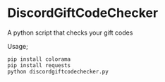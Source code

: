 # DiscordGiftCodeChecker
A python script that checks your gift codes

Usage;
```
pip install colorama
pip install requests
python discordgiftcodechecker.py
```
